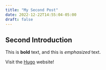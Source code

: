 ```yaml
---
title: "My Second Post"
date: 2022-12-22T14:55:04-05:00
draft: false
---
```


## Second Introduction

This is **bold** text, and this is *emphasized* text.

Visit the [Hugo](https://gohugo.io) website!